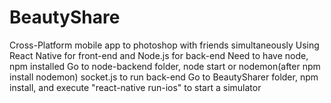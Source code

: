 # BeautyShare
Cross-Platform mobile app to photoshop with friends simultaneously
Using React Native for front-end and Node.js for back-end
Need to have node, npm installed
Go to node-backend folder, node start or nodemon(after npm install nodemon) socket.js to run back-end
Go to BeautySharer folder, npm install, and execute "react-native run-ios" to start a simulator
